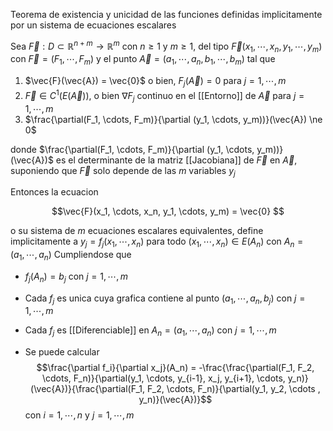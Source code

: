 Teorema de existencia y unicidad de las funciones definidas implicitamente por un sistema de ecuaciones escalares

Sea $\vec{F} : D \subset \mathbb{R}^{n + m} \to \mathbb{R}^m$ con $n \ge 1$ y $m \ge 1$, del tipo $\vec{F}(x_1, \cdots, x_n, y_1, \cdots, y_m)$ con $\vec{F} = (F_1, \cdots, F_m)$ y el punto $\vec{A} = (a_1, \cdots, a_n, b_1, \cdots, b_m)$ tal que

 1. $\vec{F}(\vec{A}) = \vec{0}$ o bien, $F_j(\vec{A}) = 0$ para $j = 1, \cdots, m$
 2. $\vec{F} \in C^1(E(\vec{A}))$, o bien $\nabla F_j$ continuo en el [[Entorno]] de $\vec{A}$ para $j = 1, \cdots, m$
 3. $\frac{\partial(F_1, \cdots, F_m)}{\partial (y_1, \cdots, y_m))}(\vec{A}) \ne 0$

donde $\frac{\partial(F_1, \cdots, F_m)}{\partial (y_1, \cdots, y_m))}(\vec{A})$ es el determinante de la matriz [[Jacobiana]] de $\vec{F}$ en $\vec{A}$, suponiendo que $\vec{F}$ solo depende de las $m$ variables $y_j$

Entonces la ecuacion

$$\vec{F}(x_1, \cdots, x_n, y_1, \cdots, y_m) = \vec{0} $$

o su sistema de $m$ ecuaciones escalares equivalentes, define implicitamente a $y_j = f_j(x_1, \cdots, x_n)$ para todo $(x_1, \cdots, x_n) \in E(A_n)$ con $A_n = (a_1, \cdots, a_n)$ Cumpliendose que

 * $f_j(A_n) = b_j$ con $j = 1, \cdots, m$
 * Cada $f_j$ es unica cuya grafica contiene al punto $(a_1, \cdots, a_n, b_j)$ con $j = 1, \cdots, m$
 * Cada $f_j$ es [[Diferenciable]] en $A_n = (a_1, \cdots, a_n)$ con $j = 1, \cdots, m$
 
 * Se puede calcular $$\frac{\partial f_i}{\partial x_j}(A_n) = -\frac{\frac{\partial(F_1, F_2, \cdots, F_n)}{\partial(y_1, \cdots, y_{i-1}, x_j, y_{i+1}, \cdots, y_n)}(\vec{A})}{\frac{\partial(F_1, F_2, \cdots, F_n)}{\partial(y_1, y_2, \cdots , y_n)}(\vec{A})}$$ con $i = 1, \cdots, n$ y $j = 1, \cdots, m$